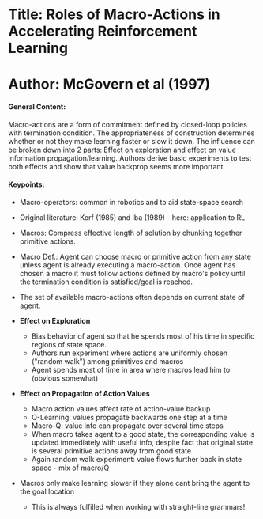 # Title: Roles of Macro-Actions in Accelerating Reinforcement Learning

# Author: McGovern et al (1997)

#### General Content:

Macro-actions are a form of commitment defined by closed-loop policies with termination condition. The appropriateness of construction determines whether or not they make learning faster or slow it down. The influence can be broken down into 2 parts: Effect on exploration and effect on value information propagation/learning. Authors derive basic experiments to test both effects and show that value backprop seems more important.

#### Keypoints:

* Macro-operators: common in robotics and to aid state-space search
* Original literature: Korf (1985) and Iba (1989) - here: application to RL
* Macros: Compress effective length of solution by chunking together primitive actions.
* Macro Def.: Agent can choose macro or primitive action from any state unless agent is already executing a macro-action. Once agent has chosen a macro it must follow actions defined by macro's policy until the termination condition is satisfied/goal is reached.
* The set of available macro-actions often depends on current state of agent.

* **Effect on Exploration**
  * Bias behavior of agent so that he spends most of his time in specific regions of state space.
  * Authors run experiment where actions are uniformly chosen ("random walk") among primitives and macros
  * Agent spends most of time in area where macros lead him to (obvious somewhat)

* **Effect on Propagation of Action Values**
  * Macro action values affect rate of action-value backup
  * Q-Learning: values propagate backwards one step at a time
  * Macro-Q: value info can propagate over several time steps
  * When macro takes agent to a good state, the corresponding value is updated immediately with useful info, despite fact that original state is several primitive actions away from good state
  * Again random walk experiment: value flows further back in state space - mix of macro/Q

* Macros only make learning slower if they alone cant bring the agent to the goal location
  * This is always fulfilled when working with straight-line grammars!
